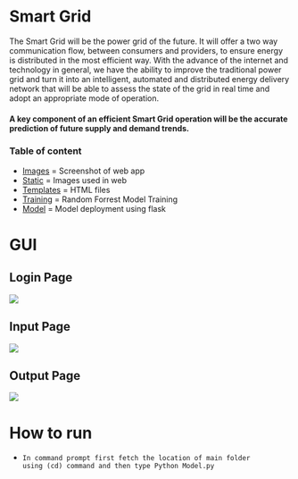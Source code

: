 # Smart Grid
The Smart Grid will be the power grid of the future. It will offer a two way communication flow, between consumers and
providers, to ensure energy is distributed in the most efficient way. With the advance of the internet and technology in
general, we have the ability to improve the traditional power grid and turn it into an intelligent, automated and distributed
energy delivery network that will be able to assess the state of the grid in real time and adopt an appropriate mode of
operation. 

#### A key component of an efficient Smart Grid operation will be the accurate prediction of future supply and demand trends.


### Table of content

- [Images](https://github.com/SarangDeshmukh7/Smart-Grid-End-to-End/tree/master/Images) = Screenshot of web app
- [Static](https://github.com/SarangDeshmukh7/Smart-Grid-End-to-End/tree/master/Static) = Images used in web
- [Templates](https://github.com/SarangDeshmukh7/Smart-Grid-End-to-End/tree/master/templates) = HTML files
- [Training](https://github.com/SarangDeshmukh7/Smart-Grid-End-to-End/blob/master/Training.ipynb) = Random Forrest Model Training
- [Model](https://github.com/SarangDeshmukh7/Smart-Grid-End-to-End/blob/master/Model.py) = Model deployment using flask




# GUI 

## Login Page
<img src = "https://user-images.githubusercontent.com/66946910/98669999-0ca32c00-2378-11eb-84c0-f36592e2285a.png"/>

## Input Page
<img src = "https://user-images.githubusercontent.com/66946910/98670005-0e6cef80-2378-11eb-9699-05b1717ec0ea.png"/>

## Output Page
<img src = "https://user-images.githubusercontent.com/66946910/98670011-0f9e1c80-2378-11eb-9c98-723685e3b9b9.png"/>



# How to run
- <code>In command prompt first fetch the location of main folder using (cd) command and then type Python Model.py</code>
